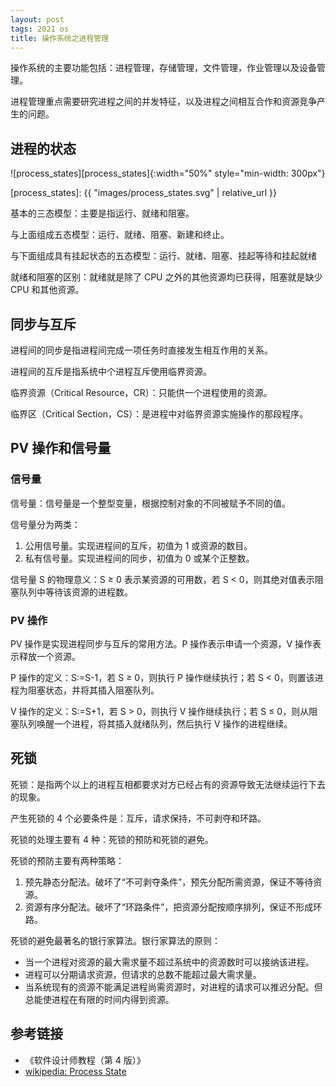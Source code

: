 ```yaml
---
layout: post
tags: 2021 os
title: 操作系统之进程管理
---
```


操作系统的主要功能包括：进程管理，存储管理，文件管理，作业管理以及设备管理。

进程管理重点需要研究进程之间的并发特征，以及进程之间相互合作和资源竞争产生的问题。

## 进程的状态

![process_states][process_states]{:width="50%" style="min-width: 300px"}

[process_states]: {{ "images/process_states.svg" | relative_url }}

基本的三态模型：主要是指运行、就绪和阻塞。

与上面组成五态模型：运行、就绪、阻塞、新建和终止。

与下面组成具有挂起状态的五态模型：运行、就绪、阻塞、挂起等待和挂起就绪

就绪和阻塞的区别：就绪就是除了 CPU 之外的其他资源均已获得，阻塞就是缺少 CPU 和其他资源。

## 同步与互斥

进程间的同步是指进程间完成一项任务时直接发生相互作用的关系。

进程间的互斥是指系统中个进程互斥使用临界资源。

临界资源（Critical Resource，CR）：只能供一个进程使用的资源。

临界区（Critical Section，CS）：是进程中对临界资源实施操作的那段程序。

## PV 操作和信号量

### 信号量

信号量：信号量是一个整型变量，根据控制对象的不同被赋予不同的值。

信号量分为两类：

1. 公用信号量。实现进程间的互斥，初值为 1 或资源的数目。
2. 私有信号量。实现进程间的同步，初值为 0 或某个正整数。

信号量 S 的物理意义：S &ge; 0 表示某资源的可用数，若 S < 0，则其绝对值表示阻塞队列中等待该资源的进程数。

### PV 操作

PV 操作是实现进程同步与互斥的常用方法。P 操作表示申请一个资源，V 操作表示释放一个资源。

P 操作的定义：S:=S-1，若 S &ge; 0，则执行 P 操作继续执行；若 S &lt; 0，则置该进程为阻塞状态，并将其插入阻塞队列。

V 操作的定义：S:=S+1，若 S &gt; 0，则执行 V 操作继续执行；若 S &le; 0，则从阻塞队列唤醒一个进程，将其插入就绪队列，然后执行 V 操作的进程继续。

## 死锁

死锁：是指两个以上的进程互相都要求对方已经占有的资源导致无法继续运行下去的现象。

产生死锁的 4 个必要条件是：互斥，请求保持，不可剥夺和环路。

死锁的处理主要有 4 种：死锁的预防和死锁的避免。

死锁的预防主要有两种策略：

1. 预先静态分配法。破坏了“不可剥夺条件”，预先分配所需资源，保证不等待资源。
2. 资源有序分配法。破坏了“环路条件”，把资源分配按顺序排列，保证不形成环路。

死锁的避免最著名的银行家算法。银行家算法的原则：

- 当一个进程对资源的最大需求量不超过系统中的资源数时可以接纳该进程。
- 进程可以分期请求资源，但请求的总数不能超过最大需求量。
- 当系统现有的资源不能满足进程尚需资源时，对进程的请求可以推迟分配。但总能使进程在有限的时间内得到资源。

## 参考链接

- 《软件设计师教程（第 4 版）》
- [wikipedia: Process State](https://en.wikipedia.org/wiki/Process_state)

